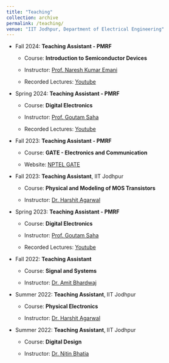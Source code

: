 ```yaml
---
title: "Teaching"
collection: archive
permalink: /teaching/
venue: "IIT Jodhpur, Department of Electrical Engineering"
---
```

* Fall 2024: **Teaching Assistant - PMRF**
 
  * Course: **Introduction to Semiconductor Devices**

  * Instructor: [Prof. Naresh Kumar Emani](https://iith.ac.in/ee/naresh/)
 
  * Recorded Lectures: [Youtube](https://youtube.com/@anantsinghal26?si=e_9mvYio_4llgJDj)

* Spring 2024: **Teaching Assistant - PMRF**
 
  * Course: **Digital Electronics**

  * Instructor: [Prof. Goutam Saha](https://www.iitkgp.ac.in/department/EC/faculty/ec-gsaha)
 
  * Recorded Lectures: [Youtube](https://youtube.com/@anantsinghal26?si=e_9mvYio_4llgJDj)
 
* Fall 2023: **Teaching Assistant - PMRF**
 
  * Course: **GATE - Electronics and Communication**
 
  * Website: [NPTEL GATE](https://gate.nptel.ac.in/videosolutions.php?branchID=1&cid=2)

* Fall 2023: **Teaching Assistant**, IIT Jodhpur
 
  * Course: **Physical and Modeling of MOS Transistors**

  * Instructor: [Dr. Harshit Agarwal](https://agarwalharshitblog.wordpress.com/)

* Spring 2023: **Teaching Assistant - PMRF**
 
  * Course: **Digital Electronics**

  * Instructor: [Prof. Goutam Saha](https://www.iitkgp.ac.in/department/EC/faculty/ec-gsaha)
  
  * Recorded Lectures: [Youtube](https://youtube.com/@anantsinghal26?si=e_9mvYio_4llgJDj)

* Fall 2022: **Teaching Assistant**
 
  * Course: **Signal and Systems**

  * Instructor: [Dr. Amit Bhardwaj](http://home.iitj.ac.in/~amitb/index.html)

* Summer 2022: **Teaching Assistant**, IIT Jodhpur
 
  * Course: **Physical Electronics**

  * Instructor: [Dr. Harshit Agarwal](https://agarwalharshitblog.wordpress.com/)
  
* Summer 2022: **Teaching Assistant**, IIT Jodhpur
 
  * Course: **Digital Design**

  * Instructor: [Dr. Nitin Bhatia](http://home.iitj.ac.in/~nitin/)
